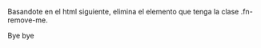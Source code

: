 Basandote en el html siguiente, elimina el elemento que tenga la clase .fn-remove-me.

<!DOCTYPE html>
<html lang="en">

<head>
    <meta charset="UTF-8">
    <meta name="viewport" content="width=device-width, initial-scale=1.0">
    <title>Document</title>
</head>

<body>
    <p class="fn-remove-me">Bye bye</p>
</body>

</html>
